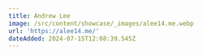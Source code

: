 ```yaml
---
title: Andrew Lee
image: /src/content/showcase/_images/alee14.me.webp
url: 'https://alee14.me/'
dateAdded: 2024-07-15T12:08:39.545Z
---
```


